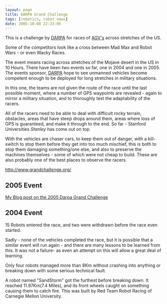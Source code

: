 ```yaml
---
layout: page
title: DARPA Grand Challenge
tags: [robotics, robot news]
date: 2005-10-08 22:33:05
---
```

This is a challenge by [DARPA](/wiki/darpa.html "Defense Advanced Research Projects Agency") for races of [AGV's](/wiki/agv.html "Automated Guided Vehical") across stretches of the US.

Some of the competitors look like a cross between Mad Max and Robot Wars - or even Wacky Races.

The event means racing across stretches of the Mojave desert in the US in 10 Hours. There have been two events so far, one in 2004 and one in 2005\. The events sponsor, [DARPA](/wiki/darpa.html "Defence Advanced Research Projects Agency") hope to see unmanned vehicles become competent enough to be deployed for long stretches in military situations.

In this one, the teams are not given the route of the race until the last possible moment, where a number of GPS waypoints are revealed - again to mirror a military situation, and to thoroughly test the adaptability of the racers.

All of the racers need to be able to deal with difficult rocky terrain, obstacles, areas that have steep drops around them, areas where loss of GPS is guaranteed, and make it through to the end. So far - Stanford Universities _Stanley_ has come out on top.

With the vehicles are chaser cars, to keep them out of danger, with a kill-switch to stop them before they get into too much mischief, this is both to stop them damaging something/one else, and also to preserve the machines themselves - some of which were not cheap to build. These are also probably one of the best places to observe the racers.

<http://www.grandchallenge.org/>

## 2005 Event

[My Blog post on the 2005 Darpa Grand Challenge]({/2005/10/08/more-info-on-the-darpa-grand-challenge-result)

## 2004 Event

15 Robots entered the race, and two were withdrawn before the race even started.

Sadly - none of the vehicles completed the race, but it is possible that a similar event will run again - and there are many lessons to be learned from this.  It was not a failure- as even an attempt on this will allow a great deal of learning.

Only four robots managed more than 8Km without crashing into anything or breaking down with some serious technical fault.

A robot named "SandStorm" got the furthest before breaking down.  It reached 11.97Km(7.4 Miles), and its front wheels caught on something causing them to catch fire.  This was built by Red Team Robot Racing of Carnegie Mellon University.
